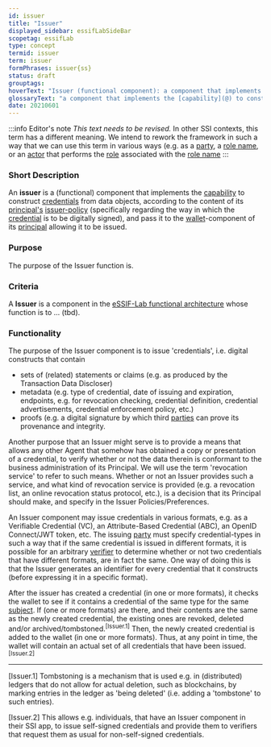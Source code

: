 ```yaml
---
id: issuer
title: "Issuer"
displayed_sidebar: essifLabSideBar
scopetag: essifLab
type: concept
termid: issuer
term: issuer
formPhrases: issuer{ss}
status: draft
grouptags:
hoverText: "Issuer (functional component): a component that implements the Capability to construct Credentials from data objects, according to the content of its Principal's Issuer-Policy (specifically regarding the way in which the Credential is to be digitally signed), and pass it to the Wallet-component of its Principal allowing it to be issued."
glossaryText: "a component that implements the [capability](@) to construct [credential](@) from data objects, according to the content of its [principal](@)'s [issuer](@)-Policy (specifically regarding the way in which the [credential](@) is to be digitally signed), and pass it to the [wallet](@)-component of its [principal](@) allowing it to be issued."
date: 20210601
---
```


:::info Editor's note
*This text needs to be revised.*
In other SSI contexts, this term has a different meaning. We intend to rework the framework in such a way that we can use this term in various ways (e.g. as a [party](@), a [role name](@), or an [actor](@) that performs the [role](@) associated with the [role name](@)
:::

### Short Description
An **issuer** is a (functional) component that implements the [capability](@) to construct [credentials](@) from data objects, according to the content of its [principal's](@) [issuer-policy](@) (specifically regarding the way in which the [credential](@) is to be digitally signed), and pass it to the [wallet](@)-component of its [principal](@) allowing it to be issued.

### Purpose
The purpose of the Issuer function is.

### Criteria
A **Issuer** is a component in the [eSSIF-Lab functional architecture](../essifLab-fw-conceptual-architecture-framework) whose function is to ... (tbd).

### Functionality

The purpose of the Issuer component is to issue 'credentials', i.e. digital constructs that contain

-   sets of (related) statements or claims (e.g. as produced by the Transaction Data Discloser)
-   metadata (e.g. type of credential, date of issuing and expiration, endpoints, e.g. for revocation checking, credential definition, credential advertisements, credential enforcement policy, etc.)
-   proofs (e.g. a digital signature by which third [parties](@) can prove its provenance and integrity.

Another purpose that an Issuer might serve is to provide a means that allows any other Agent that somehow has obtained a copy or presentation of a credential, to verify whether or not the data therein is conformant to the business administration of its Principal. We will use the term 'revocation service' to refer to such means. Whether or not an Issuer provides such a service, and what kind of revocation service is provided (e.g. a revocation list, an online revocation status protocol, etc.), is a decision that its Principal should make, and specify in the Issuer Policies/Preferences.

An Issuer component may issue credentials in various formats, e.g. as a Verifiable Credential (VC), an Attribute-Based Credential (ABC), an OpenID Connect/JWT token, etc. The issuing [party](@) must specify credential-types in such a way that if the same credential is issued in different formats, it is possible for an arbitrary [verifier](@) to determine whether or not two credentials that have different formats, are in fact the same. One way of doing this is that the Issuer generates an identifier for every credential that it constructs (before expressing it in a specific format).

After the issuer has created a credential (in one or more formats), it checks the wallet to see if it contains a credential of the same type for the same [subject](@). If (one or more formats) are there, and their contents are the same as the newly created credential, the existing ones are revoked, deleted and/or archived/tombstoned.<sup>[Issuer.1]</sup> Then, the newly created credential is added to the wallet (in one or more formats). Thus, at any point in time, the wallet will contain an actual set of all credentials that have been issued.<sup>[Issuer.2]</sup>

-----

[Issuer.1] Tombstoning is a mechanism that is used e.g. in (distributed) ledgers that do not allow for actual deletion, such as blockchains, by marking entries in the ledger as 'being deleted' (i.e. adding a 'tombstone' to such entries).

[Issuer.2] This allows e.g. individuals, that have an Issuer component in their SSI app, to issue self-signed credentials and provide them to verifiers that request them as usual for non-self-signed credentials.
